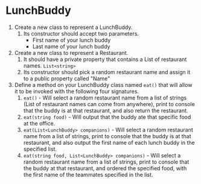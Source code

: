# LunchBuddy
1. Create a new class to represent a LunchBuddy.
    1. Its constructor should accept two parameters.
        - First name of your lunch buddy
        - Last name of your lunch buddy
2. Create a new class to represent a Restaurant.
    1. It should have a private property that contains a List of restaurant names. `List<string>`
    2. Its constructor should pick a random restaurant name and assign it to a public property called "Name"
3. Define a method on your LunchBuddy class named `eat()` that will allow it to be invoked with the following four signatures.
    1. `eat()` - Will select a random restaurant name from a list of strings (List of restaurant names can come from anywhere), print to console that the buddy is at that restaurant, and also return the restaurant.
    2. `eat(string food)` - Will output that the buddy ate that specific food at the office.
    3. `eat(List<LunchBuddy> companions)` - Will select a random restaurant name from a list of strings, print to console that the buddy is at that restaurant, and also output the first name of each lunch buddy in the specified list.
    4. `eat(string food, List<LunchBuddy> companions)` - Will select a random restaurant name from a list of strings, print to console that the buddy at that restaurant, and ordered the specified food, with the first name of the teammates specified in the list.
